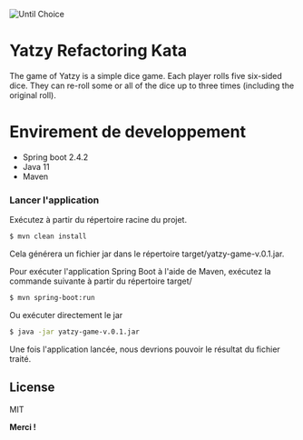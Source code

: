 ![Until Choice](https://user-images.githubusercontent.com/16879729/54986149-69d74780-4fb2-11e9-819d-14e3260f14a0.png)

# Yatzy Refactoring Kata

The game of Yatzy is a simple dice game. Each player rolls five six-sided dice. They can re-roll some or all of the dice
up to three times (including the original roll).

# Envirement de developpement

- Spring boot 2.4.2
- Java 11
- Maven

### Lancer l'application

Exécutez à partir du répertoire racine du projet.

```sh
$ mvn clean install 
```

Cela générera un fichier jar dans le répertoire target/yatzy-game-v.0.1.jar.

Pour exécuter l'application Spring Boot à l'aide de Maven, exécutez la commande suivante à partir du répertoire target/

```sh
$ mvn spring-boot:run
```

Ou exécuter directement le jar

```sh
$ java -jar yatzy-game-v.0.1.jar
```

Une fois l'application lancée, nous devrions pouvoir le résultat du fichier traité.

License
----

MIT

**Merci !**
